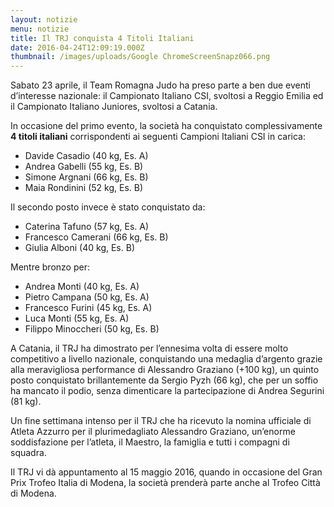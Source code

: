 ```yaml
---
layout: notizie
menu: notizie
title: Il TRJ conquista 4 Titoli Italiani
date: 2016-04-24T12:09:19.000Z
thumbnail: /images/uploads/Google ChromeScreenSnapz066.png
---
```

Sabato 23 aprile, il Team Romagna Judo ha preso parte a ben due eventi d’interesse nazionale: il Campionato Italiano CSI, svoltosi a Reggio Emilia ed il Campionato Italiano Juniores, svoltosi a Catania.

In occasione del primo evento, la società ha conquistato complessivamente **4 titoli italiani** corrispondenti ai seguenti Campioni Italiani CSI in carica:

- Davide Casadio (40 kg, Es. A)
- Andrea Gabelli (55 kg, Es. B)
- Simone Argnani (66 kg, Es. B)
- Maia Rondinini (52 kg, Es. B)

Il secondo posto invece è stato conquistato da:
- Caterina Tafuno (57 kg, Es. A)
- Francesco Camerani (66 kg, Es. B)
- Giulia Alboni (40 kg, Es. B)

Mentre bronzo per:
- Andrea Monti (40 kg, Es. A)
- Pietro Campana (50 kg, Es. A)
- Francesco Furini (45 kg, Es. A)
- Luca Monti (55 kg, Es. A)
- Filippo Minoccheri (50 kg, Es. B)

A Catania, il TRJ ha dimostrato per l’ennesima volta di essere molto competitivo a livello nazionale, conquistando una medaglia d’argento grazie alla meravigliosa performance di Alessandro Graziano (\+100 kg), un quinto posto conquistato brillantemente da Sergio Pyzh (66 kg), che per un soffio ha mancato il podio, senza dimenticare la partecipazione di Andrea Segurini (81 kg).

Un fine settimana intenso per il TRJ che ha ricevuto la nomina ufficiale di Atleta Azzurro per il plurimedagliato Alessandro Graziano, un’enorme soddisfazione per l’atleta, il Maestro, la famiglia e tutti i compagni di squadra.

Il TRJ vi dà appuntamento al 15 maggio 2016, quando in occasione del Gran Prix Trofeo Italia di Modena, la società prenderà parte anche al Trofeo Città di Modena.
